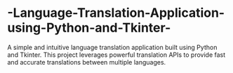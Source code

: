 # -Language-Translation-Application-using-Python-and-Tkinter-
A simple and intuitive language translation application built using Python and Tkinter. This project leverages powerful translation APIs to provide fast and accurate translations between multiple languages.
